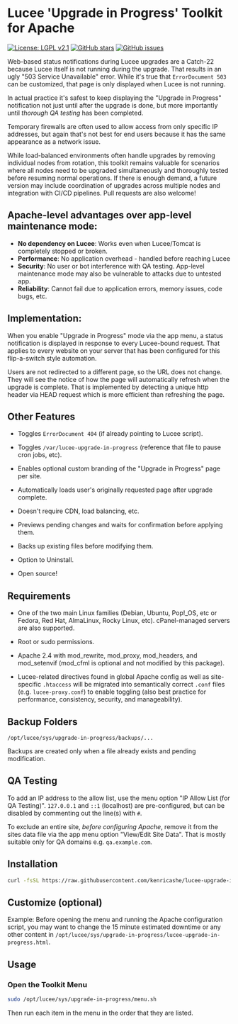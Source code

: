 # Lucee 'Upgrade in Progress' Toolkit for Apache

[![License: LGPL v2.1](https://img.shields.io/badge/License-LGPL%20v2.1-blue.svg)](https://www.gnu.org/licenses/lgpl-2.1)
[![GitHub stars](https://img.shields.io/github/stars/kenricashe/lucee-upgrade-in-progress-toolkit-for-apache.svg)](https://github.com/kenricashe/lucee-upgrade-in-progress-toolkit-for-apache/stargazers)
[![GitHub issues](https://img.shields.io/github/issues/kenricashe/lucee-upgrade-in-progress-toolkit-for-apache.svg)](https://github.com/kenricashe/lucee-upgrade-in-progress-toolkit-for-apache/issues)

Web-based status notifications during Lucee upgrades are a Catch-22 because Lucee itself is not running during the upgrade. That results in an ugly "503 Service Unavailable" error. While it's true that `ErrorDocument 503` can be customized, that page is only displayed when Lucee is not running.

In actual practice it's safest to keep displaying the "Upgrade in Progress" notification not just until after the upgrade is done, but more importantly until *thorough QA testing* has been completed.

Temporary firewalls are often used to allow access from only specific IP addresses, but again that's not best for end users because it has the same appearance as a network issue.

While load-balanced environments often handle upgrades by removing individual nodes from rotation, this toolkit remains valuable for scenarios where all nodes need to be upgraded simultaneously and thoroughly tested before resuming normal operations. If there is enough demand, a future version
may include coordination of upgrades across multiple nodes and integration with CI/CD pipelines.
Pull requests are also welcome!

## Apache-level advantages over app-level maintenance mode:

- **No dependency on Lucee**: Works even when Lucee/Tomcat is completely stopped or broken.
- **Performance**: No application overhead - handled before reaching Lucee
- **Security**: No user or bot interference with QA testing. App-level maintenance mode may also be vulnerable to attacks due to untested app.
- **Reliability**: Cannot fail due to application errors, memory issues, code bugs, etc.

## Implementation:

When you enable "Upgrade in Progress" mode via the app menu, a status notification is displayed in response to every Lucee-bound request. That applies to every website on your server that has been configured for this flip-a-switch style automation.

Users are not redirected to a different page, so the URL does not change. They will see the notice of how the page will automatically refresh when the upgrade is complete. That is implemented by detecting a unique http header via HEAD request which is more efficient than refreshing the page.

## Other Features

- Toggles `ErrorDocument 404` (if already pointing to Lucee script).

- Toggles `/var/lucee-upgrade-in-progress` (reference that file to pause cron jobs, etc).

- Enables optional custom branding of the "Upgrade in Progress" page per site.

- Automatically loads user's originally requested page after upgrade complete.

- Doesn't require CDN, load balancing, etc.

- Previews pending changes and waits for confirmation before applying them.

- Backs up existing files before modifying them.

- Option to Uninstall.

- Open source!


## Requirements

- One of the two main Linux families (Debian, Ubuntu, Pop!_OS, etc or Fedora, Red Hat, AlmaLinux, Rocky Linux, etc).
cPanel-managed servers are also supported.

- Root or sudo permissions.

- Apache 2.4 with mod_rewrite, mod_proxy, mod_headers, and mod_setenvif (mod_cfml is optional and not modified by this package).

- Lucee-related directives found in global Apache config as well as site-specific `.htaccess` will be migrated into semantically correct `.conf` files (e.g. `lucee-proxy.conf`) to enable toggling (also best practice for performance, consistency, security, and manageability).


## Backup Folders

`/opt/lucee/sys/upgrade-in-progress/backups/...`

Backups are created only when a file already exists and pending modification.


## QA Testing

To add an IP address to the allow list, use the menu option "IP Allow List (for QA Testing)". `127.0.0.1` and `::1` (localhost) are pre-configured, but can be disabled by commenting out the line(s) with `#`.

To exclude an entire site, *before configuring Apache*, remove it from the sites data file via the app menu option "View/Edit Site Data". That is mostly suitable only for QA domains e.g. `qa.example.com`.


## Installation

```bash
curl -fsSL https://raw.githubusercontent.com/kenricashe/lucee-upgrade-in-progress-toolkit-for-apache/main/scripts/install.sh | sudo bash
```

## Customize (optional)

Example: Before opening the menu and running the Apache configuration script,
you may want to change the 15 minute estimated downtime or any other content in
`/opt/lucee/sys/upgrade-in-progress/lucee-upgrade-in-progress.html`.

## Usage

### Open the Toolkit Menu

```bash
sudo /opt/lucee/sys/upgrade-in-progress/menu.sh
```

Then run each item in the menu in the order that they are listed.
